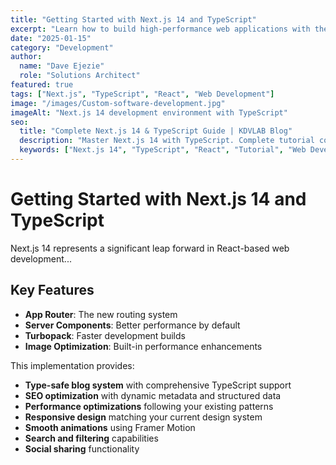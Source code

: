```yaml
---
title: "Getting Started with Next.js 14 and TypeScript"
excerpt: "Learn how to build high-performance web applications with the latest Next.js features and TypeScript integration."
date: "2025-01-15"
category: "Development"
author:
  name: "Dave Ejezie"
  role: "Solutions Architect"
featured: true
tags: ["Next.js", "TypeScript", "React", "Web Development"]
image: "/images/Custom-software-development.jpg"
imageAlt: "Next.js 14 development environment with TypeScript"
seo:
  title: "Complete Next.js 14 & TypeScript Guide | KDVLAB Blog"
  description: "Master Next.js 14 with TypeScript. Complete tutorial covering setup, features, and best practices for modern web development."
  keywords: ["Next.js 14", "TypeScript", "React", "Tutorial", "Web Development"]
---
```


# Getting Started with Next.js 14 and TypeScript

Next.js 14 represents a significant leap forward in React-based web development...

## Key Features

- **App Router**: The new routing system
- **Server Components**: Better performance by default
- **Turbopack**: Faster development builds
- **Image Optimization**: Built-in performance enhancements

This implementation provides:
- **Type-safe blog system** with comprehensive TypeScript support
- **SEO optimization** with dynamic metadata and structured data
- **Performance optimizations** following your existing patterns
- **Responsive design** matching your current design system
- **Smooth animations** using Framer Motion
- **Search and filtering** capabilities
- **Social sharing** functionality